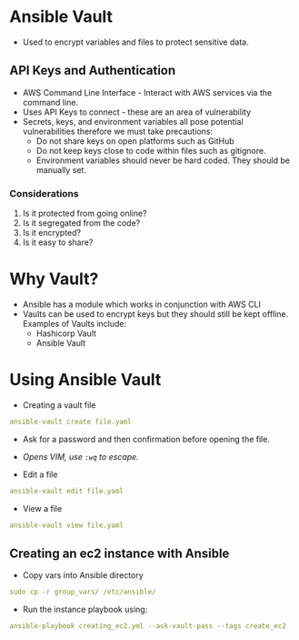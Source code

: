 # Ansible Vault
* Used to encrypt variables and files to protect sensitive data.

## API Keys and Authentication
* AWS Command Line Interface - Interact with AWS services via the command line.
* Uses API Keys to connect - these are an area of vulnerability
* Secrets, keys, and environment variables all pose potential vulnerabilities therefore we must take precautions:
  * Do not share keys on open platforms such as GitHub
  * Do not keep keys close to code within files such as gitignore.
  * Environment variables should never be hard coded. They should be manually set.

### Considerations
1. Is it protected from going online?
2. Is it segregated from the code?
3. Is it encrypted?
4. Is it easy to share?

# Why Vault?
* Ansible has a module which works in conjunction with AWS CLI
* Vaults can be used to encrypt keys but they should still be kept offline. Examples of Vaults include:
  * Hashicorp Vault
  * Ansible Vault

# Using Ansible Vault
* Creating a vault file
```yaml
ansible-vault create file.yaml
```
  * Ask for a password and then confirmation before opening the file.
  * *Opens VIM, use `:wq` to escape.*

* Edit a file
```yaml
ansible-vault edit file.yaml
```

* View a file
```yaml
ansible-vault view file.yaml
```
## Creating an ec2 instance with Ansible



* Copy vars into Ansible directory
```yaml
sudo cp -r group_vars/ /etc/ansible/
```

* Run the instance playbook using:
```yaml
ansible-playbook creating_ec2.yml --ask-vault-pass --tags create_ec2
```

